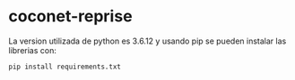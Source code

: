 # coconet-reprise
La version utilizada de python es 3.6.12 y usando pip se pueden instalar las librerias con:
```
pip install requirements.txt
```
